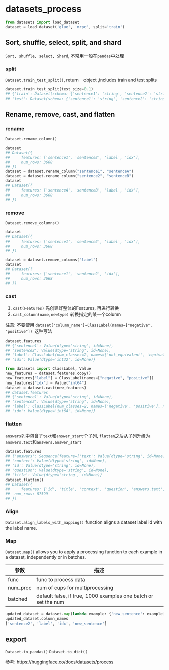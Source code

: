 # datasets_process


```python
from datasets import load_dataset
dataset = load_dataset('glue', 'mrpc', split='train')
```

## Sort, shuffle, select, split, and shard
`Sort, shuffle, select, Shard`, 不常用一般在`pandas`中处理

### split
`Dataset.train_test_split()`, return ` ` object ,includes train and test splits

```python
dataset.train_test_split(test_size=0.1)
## {'train': Dataset(schema: {'sentence1': 'string', 'sentence2': 'string', 'label': 'int64', 'idx': 'int32'}, num_rows: 3301),
## 'test': Dataset(schema: {'sentence1': 'string', 'sentence2': 'string', 'label': 'int64', 'idx': 'int32'}, num_rows: 367)}
```


## Rename, remove, cast, and flatten

### rename

`Dataset.rename_column()`

```python
dataset
## Dataset({
##     features: ['sentence1', 'sentence2', 'label', 'idx'],
##     num_rows: 3668
## })
dataset = dataset.rename_column("sentence1", "sentenceA")
dataset = dataset.rename_column("sentence2", "sentenceB")
dataset
## Dataset({
##     features: ['sentenceA', 'sentenceB', 'label', 'idx'],
##     num_rows: 3668
## })

```

### remove

`Dataset.remove_columns()`

```python
dataset
## Dataset({
##     features: ['sentence1', 'sentence2', 'label', 'idx'],
##     num_rows: 3668
## })

dataset = dataset.remove_columns("label")
dataset
## Dataset({
##     features: ['sentence1', 'sentence2', 'idx'],
##     num_rows: 3668
## })

```

### cast

1. `cast(Features)` 先创建好整体的Features, 再进行转换
2. `cast_column(name,newtype)` 转换指定的某一个column

注意:
不要使用 `dataset['column_name']=ClassLabel(names=["negative", "positive"]) `这种写法

```python
dataset.features
## {'sentence1': Value(dtype='string', id=None),
## 'sentence2': Value(dtype='string', id=None),
## 'label': ClassLabel(num_classes=2, names=['not_equivalent', 'equivalent'], names_file=None, id=None),
## 'idx': Value(dtype='int32', id=None)}

from datasets import ClassLabel, Value
new_features = dataset.features.copy()
new_features["label"] = ClassLabel(names=["negative", "positive"])
new_features["idx"] = Value("int64")
dataset = dataset.cast(new_features)
## dataset.features
## {'sentence1': Value(dtype='string', id=None),
## 'sentence2': Value(dtype='string', id=None),
## 'label': ClassLabel(num_classes=2, names=['negative', 'positive'], names_file=None, id=None),
## 'idx': Value(dtype='int64', id=None)}

```

### flatten
`answers`列中包含了`text`和`answer_start`个子列, `flatten`之后从子列升级为 `answers.text`和`answers.answer_start`

```python
dataset.features
## {'answers': Sequence(feature={'text': Value(dtype='string', id=None), 'answer_start': Value(dtype='int32', id=None)}, length=-1, id=None),
## 'context': Value(dtype='string', id=None),
## 'id': Value(dtype='string', id=None),
## 'question': Value(dtype='string', id=None),
## 'title': Value(dtype='string', id=None)}
dataset.flatten()
## Dataset({
##     features: ['id', 'title', 'context', 'question', 'answers.text', 'answers.answer_start'],
##  num_rows: 87599
## })

```


### Align
`Dataset.align_labels_with_mapping()` function aligns a dataset label id with the label name. 



### Map
`Dataset.map()` allows you to apply a processing function to each example in a dataset, independently or in batches.

参数|描述
--|--
func| func to process data
num_proc| num of cups for multiprocessing
batched|default false, if true, 1000 examples one batch or set the num




```python
updated_dataset = dataset.map(lambda example: {'new_sentence': example['sentence1']}, remove_columns=['sentence1'])
updated_dataset.column_names
['sentence2', 'label', 'idx', 'new_sentence']
```



## export

`Dataset.to_pandas()`
`Dataset.to_dict()`


参考:
https://huggingface.co/docs/datasets/process